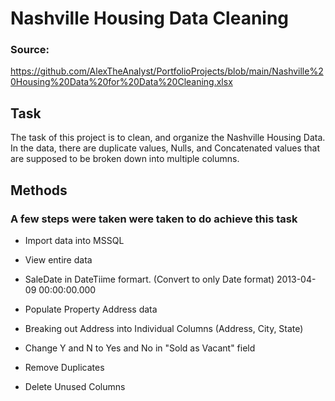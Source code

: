 # Nashville Housing Data Cleaning

### Source:
https://github.com/AlexTheAnalyst/PortfolioProjects/blob/main/Nashville%20Housing%20Data%20for%20Data%20Cleaning.xlsx

## Task
The task of this project is to clean, and organize the Nashville Housing Data. In the data, there are duplicate values, Nulls, and Concatenated values that are supposed to be broken down into multiple columns. 


## Methods
### A few steps were taken were taken to do achieve this task
+ Import data into MSSQL

+ View entire data

+ SaleDate in DateTiime formart. (Convert to only Date format) 2013-04-09 00:00:00.000

+ Populate Property Address data

+ Breaking out Address into Individual Columns (Address, City, State)

+ Change Y and N to Yes and No in "Sold as Vacant" field

+ Remove Duplicates

 + Delete Unused Columns
